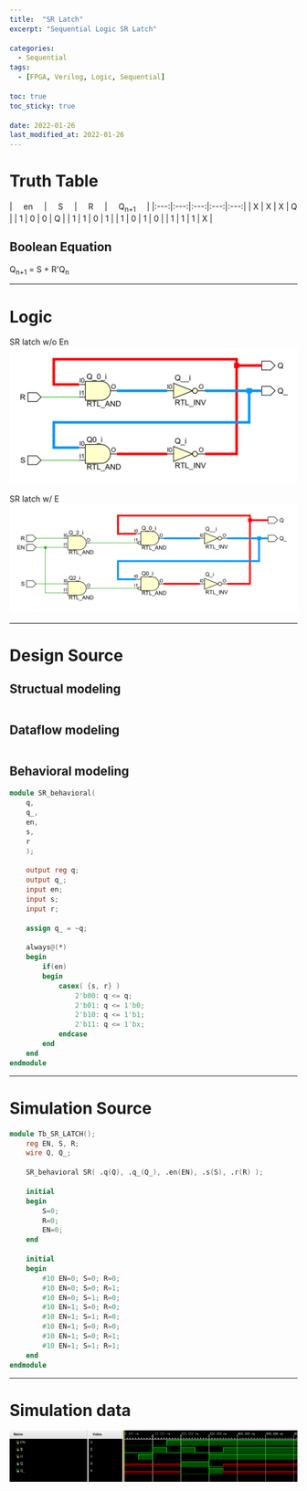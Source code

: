 ```yaml
---
title:  "SR Latch"
excerpt: "Sequential Logic SR Latch"

categories:
  - Sequential
tags:
  - [FPGA, Verilog, Logic, Sequential]

toc: true
toc_sticky: true
 
date: 2022-01-26
last_modified_at: 2022-01-26
---
```


# Truth Table

| &nbsp; &nbsp; en &nbsp; &nbsp; | &nbsp; &nbsp; S &nbsp; &nbsp; | &nbsp; &nbsp; R &nbsp; &nbsp; | &nbsp; &nbsp; Q<sub>n+1</sub> &nbsp; &nbsp; |
|:---:|:---:|:---:|:---:|:---:|
|  X  |  X  |  X  |  Q  |
|  1  |  0  |  0  |  Q  |
|  1  |  1  |  0  |  1  |
|  1  |  0  |  1  |  0  |
|  1  |  1  |  1  |  X  |

## Boolean Equation

Q<sub>n+1</sub> = S + R'Q<sub>n</sub>

---

# Logic
SR latch w/o En
![SR1](/images/2022-01-26-SR_LATCH/logic2.png)

SR latch w/ E
![SR2](/images/2022-01-26-SR_LATCH/logic.png)

---

# Design Source

## Structual modeling

```verilog

```

## Dataflow modeling

```verilog

```

## Behavioral modeling

```verilog
module SR_behavioral(
	q,
	q_,
	en,
	s,
	r
	);

	output reg q;
	output q_;
	input en;
	input s;
	input r;

	assign q_ = ~q;

	always@(*)
	begin
		if(en)
		begin
			casex( {s, r} )
				2'b00: q <= q;
				2'b01: q <= 1'b0;
				2'b10: q <= 1'b1;
				2'b11: q <= 1'bx;			
			endcase
		end
	end
endmodule
```
---

# Simulation Source

```verilog
module Tb_SR_LATCH();
	reg EN, S, R;
	wire Q, Q_;

	SR_behavioral SR( .q(Q), .q_(Q_), .en(EN), .s(S), .r(R) );
    
	initial
	begin
		S=0;
		R=0;
		EN=0;
	end

	initial
	begin
		#10 EN=0; S=0; R=0; 
		#10 EN=0; S=0; R=1;
		#10 EN=0; S=1; R=0;
		#10 EN=1; S=0; R=0;
		#10 EN=1; S=1; R=0;
		#10 EN=1; S=0; R=0;
		#10 EN=1; S=0; R=1;
		#10 EN=1; S=1; R=1; 
	end
endmodule
```
---

# Simulation data

![Tb_SR](/images/2022-01-26-SR_LATCH/tb.png)
